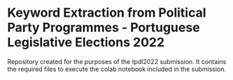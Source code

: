 # Keyword Extraction from Political Party Programmes - Portuguese Legislative Elections 2022
Repository created for the purposes of the tpdl2022 submission. It contains the required files to execute the colab notebook included in the submission.
